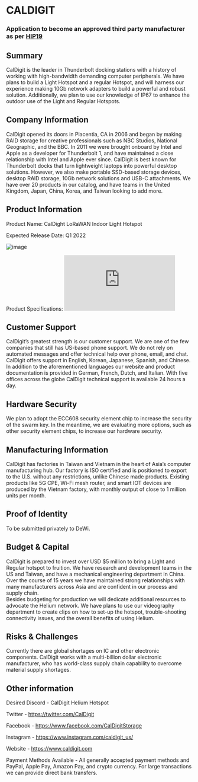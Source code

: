 # CALDIGIT
### Application to become an approved third party manufacturer as per [HIP19](https://github.com/helium/HIP/blob/master/0019-third-party-manufacturers.md)

## Summary

CalDigit is the leader in Thunderbolt docking stations with a history of working with high-bandwidth demanding computer peripherals. We have plans to build a Light Hotspot and a regular Hotspot, and will harness our experience making 10Gb network adapters to build a powerful and robust solution. Additionally, we plan to use our knowledge of IP67 to enhance the outdoor use of the Light and Regular Hotspots.

## Company Information

CalDigit opened its doors in Placentia, CA in 2006 and began by making RAID storage for creative professionals such as NBC Studios, National Geographic, and the BBC. In 2011 we were brought onboard by Intel and Apple as a developer for Thunderbolt 1, and have maintained a close relationship with Intel and Apple ever since. 
CalDigit is best known for Thunderbolt docks that turn lightweight laptops into powerful desktop solutions. However, we also make portable SSD-based storage devices, desktop RAID storage, 10Gb network solutions and USB-C attachments. We have over 20 products in our catalog, and have teams in the United Kingdom, Japan, China, Korea, and Taiwan looking to add more. 

## Product Information

Product Name: CalDight LoRaWAN Indoor Light Hotspot

Expected Release Date: Q1 2022

![image](https://github.com/harryli300/Imagefiles/blob/main/light%20hotspot.png)

Product Specifications:
![image](https://github.com/harryli300/Imagefiles/blob/main/Light%20hotspot%20specification.pdf)

## Customer Support

CalDigit’s greatest strength is our customer support. We are one of the few companies that still has US-based phone support. We do not rely on automated messages and offer technical help over phone, email, and chat. 
CalDigit offers support in English, Korean, Japanese, Spanish, and Chinese. In addition to the aforementioned languages our website and product documentation is provided in German, French, Dutch, and Italian.
With five offices across the globe CalDigit technical support is available 24 hours a day.


## Hardware Security

We plan to adopt the ECC608 security element chip to increase the security of the swarm key. In the meantime, we are evaluating more options, such as other security element chips, to increase our hardware security.

## Manufacturing Information

CalDigit has factories in Taiwan and Vietnam in the heart of Asia’s computer manufacturing hub.  Our factory is ISO certified and is positioned to export to the U.S. without any restrictions, unlike Chinese made products. Existing products like 5G CPE, Wi-Fi mesh router, and smart IOT devices are produced by the Vietnam factory, with monthly output of close to 1 million units per month.

## Proof of Identity

To be submitted privately to DeWi.

## Budget & Capital

CalDigit is prepared to invest over USD $5 million  to bring a Light and Regular hotspot to fruition. We have research and development teams in the US and Taiwan, and have a mechanical engineering department in China. Over the course of 15 years we have maintained strong relationships with many manufacturers across Asia and are confident in our process and supply chain.  
Besides budgeting for production we will dedicate additional resources to advocate the Helium network. We have plans to use our videography department to create clips on how to set-up the hotspot, trouble-shooting connectivity issues, and the overall benefits of using Helium.

## Risks & Challenges

Currently there are global shortages on IC and other electronic components. CalDigit works with a multi-billion dollar electronic manufacturer, who has world-class supply chain capability to overcome material supply shortages.

## Other information
Desired Discord - CalDigit Helium Hotspot

Twitter - https://twitter.com/CalDigit

Facebook -  https://www.facebook.com/CalDigitStorage

Instagram - https://www.instagram.com/caldigit_us/

Website - https://www.caldigit.com

Payment Methods Available - All generally accepted payment methods and PayPal, Apple Pay, Amazon Pay, and crypto currency. For large transactions we can provide direct bank transfers.

